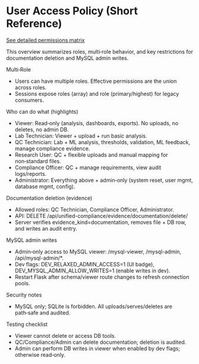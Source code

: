# User Access Policy (Short Reference)

[See detailed permissions matrix](./PERMISSIONS_MATRIX.md)

This overview summarizes roles, multi‑role behavior, and key restrictions for documentation deletion and MySQL admin writes.

Multi‑Role
- Users can have multiple roles. Effective permissions are the union across roles.
- Sessions expose roles (array) and role (primary/highest) for legacy consumers.

Who can do what (highlights)
- Viewer: Read‑only (analysis, dashboards, exports). No uploads, no deletes, no admin DB.
- Lab Technician: Viewer + upload + run basic analysis.
- QC Technician: Lab + ML analysis, thresholds, validation, ML feedback, manage compliance evidence.
- Research User: QC + flexible uploads and manual mapping for non‑standard files.
- Compliance Officer: QC + manage requirements, view audit logs/reports.
- Administrator: Everything above + admin‑only (system reset, user mgmt, database mgmt, config).

Documentation deletion (evidence)
- Allowed roles: QC Technician, Compliance Officer, Administrator.
- API: DELETE /api/unified-compliance/evidence/documentation/delete/<id>
- Server verifies evidence_kind=documentation, removes file + DB row, and writes an audit entry.

MySQL admin writes
- Admin‑only access to MySQL viewer: /mysql-viewer, /mysql-admin, /api/mysql-admin/*.
- Dev flags: DEV_RELAXED_ADMIN_ACCESS=1 (UI badge), DEV_MYSQL_ADMIN_ALLOW_WRITES=1 (enable writes in dev).
- Restart Flask after schema/viewer route changes to refresh connection pools.

Security notes
- MySQL only; SQLite is forbidden. All uploads/serves/deletes are path‑safe and audited.

Testing checklist
- Viewer cannot delete or access DB tools.
- QC/Compliance/Admin can delete documentation; deletion is audited.
- Admin can perform DB writes in viewer when enabled by dev flags; otherwise read‑only.
